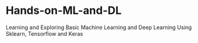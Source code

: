 # Hands-on-ML-and-DL
Learning and Exploring Basic Machine Learning and Deep Learning Using Sklearn, Tensorflow and Keras
